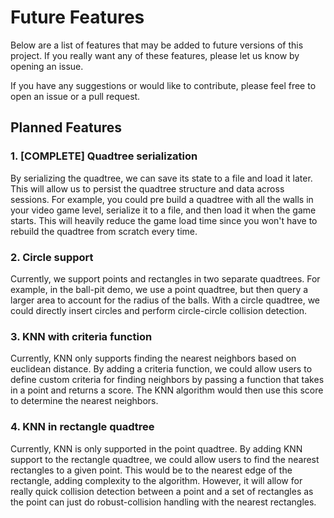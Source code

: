 # Future Features

Below are a list of features that may be added to future versions of this project. 
If you really want any of these features, please let us know by opening an issue.

If you have any suggestions or would like to contribute, please feel free to open an issue or a pull request.

## Planned Features

### 1. [COMPLETE] Quadtree serialization

By serializing the quadtree, we can save its state to a file and load it later. This will allow us to persist the quadtree structure and data across sessions. For example, you could pre build a quadtree with all the walls in your video game level, serialize it to a file, and then load it when the game starts. This will heavily reduce the game load time since you won't have to rebuild the quadtree from scratch every time.

### 2. Circle support

Currently, we support points and rectangles in two separate quadtrees.
For example, in the ball-pit demo, we use a point quadtree, but then query a larger area to account for the radius of the balls.
With a circle quadtree, we could directly insert circles and perform circle-circle collision detection.

### 3. KNN with criteria function

Currently, KNN only supports finding the nearest neighbors based on euclidean distance.
By adding a criteria function, we could allow users to define custom criteria for finding neighbors by passing a function that 
takes in a point and returns a score. The KNN algorithm would then use this score to determine the nearest neighbors.

### 4. KNN in rectangle quadtree

Currently, KNN is only supported in the point quadtree. By adding KNN support to the rectangle quadtree, we could allow users to find the nearest rectangles to a given point. This would be to the nearest edge of the rectangle, adding complexity to the algorithm.
However, it will allow for really quick collision detection between a point and a set of rectangles as the point can just do
robust-collision handling with the nearest rectangles.